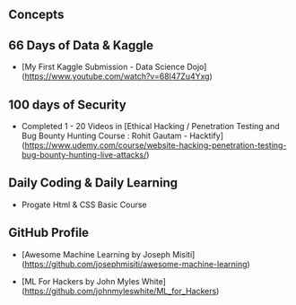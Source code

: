 ## Concepts

## 66 Days of Data & Kaggle

- [My First Kaggle Submission - Data Science Dojo] (https://www.youtube.com/watch?v=68l47Zu4Yxg)

## 100 days of Security

- Completed 1 - 20 Videos in [Ethical Hacking / Penetration Testing and Bug Bounty Hunting Course : Rohit Gautam - Hacktify] (https://www.udemy.com/course/website-hacking-penetration-testing-bug-bounty-hunting-live-attacks/)

## Daily Coding & Daily Learning

-  Progate Html & CSS Basic Course

## GitHub Profile

- [Awesome Machine Learning by Joseph Misiti] (https://github.com/josephmisiti/awesome-machine-learning)

- [ML For Hackers by John Myles White] (https://github.com/johnmyleswhite/ML_for_Hackers)